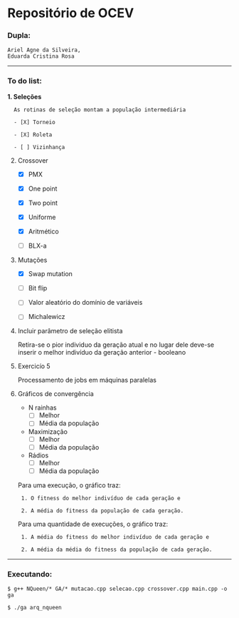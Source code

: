 # Repositório de OCEV 

### Dupla:
    Ariel Agne da Silveira,
    Eduarda Cristina Rosa

---

### To do list:
   
**1. Seleções**
      
      As rotinas de seleção montam a população intermediária

      - [X] Torneio

      - [X] Roleta

      - [ ] Vizinhança


2. Crossover 

    - [X] PMX

    - [X] One point

    - [X] Two point
    
    - [X] Uniforme 
    
    - [X] Aritmético
    
    - [ ] BLX-a


3. Mutações 
    - [X] Swap mutation

    - [ ] Bit flip

    - [ ] Valor aleatório do domínio de variáveis

    - [ ] Michalewicz


4.  Incluir parâmetro de seleção elitista 

    Retira-se o pior individuo da geração atual e no lugar dele deve-se inserir o melhor indivíduo da geração anterior - booleano


5. Exercicío 5 
    
    Processamento de jobs em máquinas paralelas


6. Gráficos de convergência 

    * N rainhas
        - [ ] Melhor
        - [ ] Média da população
 
    * Maximização
        - [ ] Melhor
        - [ ] Média da população

    * Rádios
        - [ ] Melhor
        - [ ] Média da população
        
    Para uma execução, o gráfico traz:

        1. O fitness do melhor indivíduo de cada geração e 

        2. A média do fitness da população de cada geração.

    Para uma quantidade de execuções, o gráfico traz:

        1. A média do fitness do melhor indivíduo de cada geração e 

        2. A média da média do fitness da população de cada geração.

---

### Executando:

`$ g++ NQueen/* GA/* mutacao.cpp selecao.cpp crossover.cpp main.cpp -o ga`

`$ ./ga arq_nqueen`